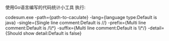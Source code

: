 使用Go语言编写的代码统计小工具
执行:

codesum.exe -path={path-to-caculate}
            -lang={language type:Default is java}
            -single={Single line comment:Default is //}
            -prefix={Multi line comment:Default is /\\\\\*}
            -suffix={Multi line comment:Default is \\\\\*/}
            -detail={Should show detail:Default is false}

